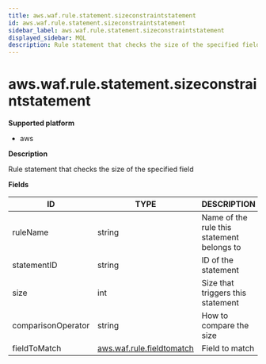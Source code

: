 ```yaml
---
title: aws.waf.rule.statement.sizeconstraintstatement
id: aws.waf.rule.statement.sizeconstraintstatement
sidebar_label: aws.waf.rule.statement.sizeconstraintstatement
displayed_sidebar: MQL
description: Rule statement that checks the size of the specified field
---
```


# aws.waf.rule.statement.sizeconstraintstatement

**Supported platform**

- aws

**Description**

Rule statement that checks the size of the specified field

**Fields**

| ID                 | TYPE                                                      | DESCRIPTION                                |
| ------------------ | --------------------------------------------------------- | ------------------------------------------ |
| ruleName           | string                                                    | Name of the rule this statement belongs to |
| statementID        | string                                                    | ID of the statement                        |
| size               | int                                                       | Size that triggers this statement          |
| comparisonOperator | string                                                    | How to compare the size                    |
| fieldToMatch       | [aws.waf.rule.fieldtomatch](aws.waf.rule.fieldtomatch.md) | Field to match                             |
